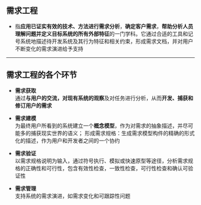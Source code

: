 ## 需求工程
* 指**应用已证实有效的技术、方法进行需求分析**，**确定客户需求**，**帮助分析人员理解问题并定义目标系统的所有外部特征**的一门学科。它通过合适的工具和记号系统地描述待开发系统及其行为特征和相关约束，形成需求文档，并对用户不断变化的需求演进给予支持   
***

## 需求工程的各个环节
* **需求获取**   
通过**与用户的交流，对现有系统的观察**及对任务进行分析，从而**开发、捕获和修订用户的需求**

* **需求建模**  
为最终用户所看到的系统建立一个**概念模型**，作为对需求的抽象描述，并尽可能多的捕获现实世界的语义；
形成需求规格：生成需求模型构件的精确的形式化的描述，作为用户和开发者之间的一个协约

* **需求验证**   
以需求规格说明为输入，通过符号执行、模拟或快速原型等途径，分析需求规格的正确性和可行性，包含有效性检查，一致性检查，可行性检查和确认可验证性

* **需求管理**   
支持系统的需求演进，如需求变化和可跟踪性问题
